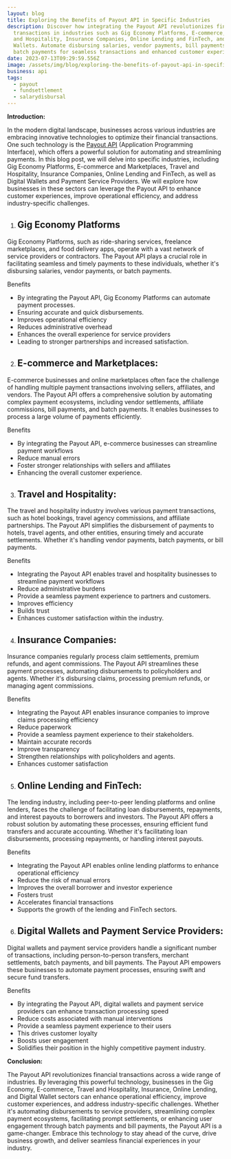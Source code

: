 ```yaml
---
layout: blog
title: Exploring the Benefits of Payout API in Specific Industries
description: Discover how integrating the Payout API revolutionizes financial
  transactions in industries such as Gig Economy Platforms, E-commerce, Travel
  and Hospitality, Insurance Companies, Online Lending and FinTech, and Digital
  Wallets. Automate disbursing salaries, vendor payments, bill payments, and
  batch payments for seamless transactions and enhanced customer experiences.
date: 2023-07-13T09:29:59.556Z
image: /assets/img/blog/exploring-the-benefits-of-payout-api-in-specific-industries-5-.png
business: api
tags:
  - payout
  - fundsettlement
  - salarydisbursal
---
```

<!--StartFragment-->

**Introduction:**

In the modern digital landscape, businesses across various industries are embracing innovative technologies to optimize their financial transactions. One such technology is the [Payout API](https://eko.in/developers/eps/fund-settlement-api) (Application Programming Interface), which offers a powerful solution for automating and streamlining payments. In this blog post, we will delve into specific industries, including Gig Economy Platforms, E-commerce and Marketplaces, Travel and Hospitality, Insurance Companies, Online Lending and FinTech, as well as Digital Wallets and Payment Service Providers. We will explore how businesses in these sectors can leverage the Payout API to enhance customer experiences, improve operational efficiency, and address industry-specific challenges.

1. ## **Gig Economy Platforms**

Gig Economy Platforms, such as ride-sharing services, freelance marketplaces, and food delivery apps, operate with a vast network of service providers or contractors. The Payout API plays a crucial role in facilitating seamless and timely payments to these individuals, whether it's disbursing salaries, vendor payments, or batch payments. 

Benefits

* By integrating the Payout API, Gig Economy Platforms can automate payment processes.
* Ensuring accurate and quick disbursements.
* Improves operational efficiency
* Reduces administrative overhead
* Enhances the overall experience for service providers
* Leading to stronger partnerships and increased satisfaction.

2. ## **E-commerce and Marketplaces:**

E-commerce businesses and online marketplaces often face the challenge of handling multiple payment transactions involving sellers, affiliates, and vendors. The Payout API offers a comprehensive solution by automating complex payment ecosystems, including vendor settlements, affiliate commissions, bill payments, and batch payments. It enables businesses to process a large volume of payments efficiently.

Benefits

* By integrating the Payout API, e-commerce businesses can streamline payment workflows
* Reduce manual errors
* Foster stronger relationships with sellers and affiliates
* Enhancing the overall customer experience.

3. ## **Travel and Hospitality:**

The travel and hospitality industry involves various payment transactions, such as hotel bookings, travel agency commissions, and affiliate partnerships. The Payout API simplifies the disbursement of payments to hotels, travel agents, and other entities, ensuring timely and accurate settlements. Whether it's handling vendor payments, batch payments, or bill payments.

Benefits

* Integrating the Payout API enables travel and hospitality businesses to streamline payment workflows
* Reduce administrative burdens
* Provide a seamless payment experience to partners and customers.
* Improves efficiency
* Builds trust
* Enhances customer satisfaction within the industry.

4. ## **Insurance Companies:**

Insurance companies regularly process claim settlements, premium refunds, and agent commissions. The Payout API streamlines these payment processes, automating disbursements to policyholders and agents. Whether it's disbursing claims, processing premium refunds, or managing agent commissions.

Benefits

* Integrating the Payout API enables insurance companies to improve claims processing efficiency
* Reduce paperwork
* Provide a seamless payment experience to their stakeholders.
* Maintain accurate records
* Improve transparency 
* Strengthen relationships with policyholders and agents.
* Enhances customer satisfaction

5. ## **Online Lending and FinTech:**

The lending industry, including peer-to-peer lending platforms and online lenders, faces the challenge of facilitating loan disbursements, repayments, and interest payouts to borrowers and investors. The Payout API offers a robust solution by automating these processes, ensuring efficient fund transfers and accurate accounting. Whether it's facilitating loan disbursements, processing repayments, or handling interest payouts.

Benefits

* Integrating the Payout API enables online lending platforms to enhance operational efficiency
* Reduce the risk of manual errors
* Improves the overall borrower and investor experience
* Fosters trust
* Accelerates financial transactions
* Supports the growth of the lending and FinTech sectors.

6. ## **Digital Wallets and Payment Service Providers:**

Digital wallets and payment service providers handle a significant number of transactions, including person-to-person transfers, merchant settlements, batch payments, and bill payments. The Payout API empowers these businesses to automate payment processes, ensuring swift and secure fund transfers. 

Benefits

* By integrating the Payout API, digital wallets and payment service providers can enhance transaction processing speed
* Reduce costs associated with manual interventions
* Provide a seamless payment experience to their users
* This drives customer loyalty
* Boosts user engagement
* Solidifies their position in the highly competitive payment industry.

**Conclusion:**

The Payout API revolutionizes financial transactions across a wide range of industries. By leveraging this powerful technology, businesses in the Gig Economy, E-commerce, Travel and Hospitality, Insurance, Online Lending, and Digital Wallet sectors can enhance operational efficiency, improve customer experiences, and address industry-specific challenges. Whether it's automating disbursements to service providers, streamlining complex payment ecosystems, facilitating prompt settlements, or enhancing user engagement through batch payments and bill payments, the Payout API is a game-changer. Embrace this technology to stay ahead of the curve, drive business growth, and deliver seamless financial experiences in your industry.

<!--EndFragment-->